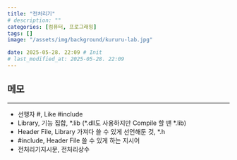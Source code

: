 ```yaml
---
title: "전처리기"
# description: ""
categories: [컴퓨터, 프로그래밍]
tags: []
image: "/assets/img/background/kururu-lab.jpg"

date: 2025-05-28. 22:09 # Init
# last_modified_at: 2025-05-28. 22:09
---
```


## 메모

---

- 선행자 #, Like #include
- Library, 기능 집합,  \*.lib (\*.dll도 사용하지만 Compile 할 땐 \*.lib)
- Header File, Library 가져다 쓸 수 있게 선언해둔 것, \*.h
- #include, Header File 쓸 수 있게 하는 지시어  
- 전처리기지시문, 전처리상수
